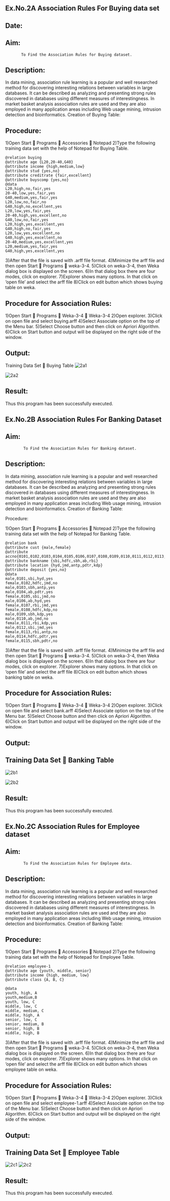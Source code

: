## Ex.No.2A					Association Rules For Buying data set
## Date:

## Aim:	
           To Find the Association Rules for Buying dataset.

## Description:

In data mining, association rule learning is a popular and well researched method for discovering interesting relations between variables in large databases. It can be described as analyzing and presenting strong rules discovered in databases using different measures of interestingness. In market basket analysis association rules are used and they are also employed in many application areas including Web usage mining, intrusion detection and bioinformatics.
Creation of Buying Table:

## Procedure:

1)Open Start  Programs  Accessories  Notepad
2)Type the following training data set with the help of Notepad for Buying Table.
```
@relation buying
@attribute age {L20,20-40,G40}
@attribute income {high,medium,low}
@attribute stud {yes,no}
@attribute creditrate {fair,excellent}
@attribute buyscomp {yes,no}
@data
L20,high,no,fair,yes
20-40,low,yes,fair,yes
G40,medium,yes,fair,yes
L20,low,no,fair,no
G40,high,no,excellent,yes
L20,low,yes,fair,yes
20-40,high,yes,excellent,no
G40,low,no,fair,yes
L20,high,yes,excellent,yes
G40,high,no,fair,yes
L20,low,yes,excellent,no
G40,high,yes,excellent,no
20-40,medium,yes,excellent,yes
L20,medium,yes,fair,yes
G40,high,yes,excellent,yes
```
3)After that the file is saved with .arff file format.
4)Minimize the arff file and then open Start  Programs  weka-3-4.
5)Click on weka-3-4, then Weka dialog box is displayed on the screen.
6)In that dialog box there are four modes, click on explorer.
7)Explorer shows many options. In that click on ‘open file’ and select the arff file
8)Click on edit button which shows buying table on weka.

## Procedure for Association Rules:

1)Open Start  Programs  Weka-3-4  Weka-3-4
2)Open explorer.
3)Click on open file and select buying.arff
4)Select Associate option on the top of the Menu bar.
5)Select Choose button and then click on Apriori Algorithm.
6)Click on Start button and output will be displayed on the right side of the window.

## Output:

Training Data Set  Buying Table
![2a1](https://github.com/kavyasenthamarai/WDM_EXP2/assets/118668727/f3fc9dd4-8e7e-418b-aa64-ea63f9cbfc25)

![2a2](https://github.com/kavyasenthamarai/WDM_EXP2/assets/118668727/cb2f3ba6-7448-4c7b-b16b-d90ca34d20cd)


## Result:

Thus this program has been successfully executed.




## Ex.No.2B					Association Rules For Banking Dataset

## Aim:	  
            To Find the Association Rules for Banking dataset.

## Description:

In data mining, association rule learning is a popular and well researched method for discovering interesting relations between variables in large databases. It can be described as analyzing and presenting strong rules discovered in databases using different measures of interestingness. In market basket analysis association rules are used and they are also employed in many application areas including Web usage mining, intrusion detection and bioinformatics.
Creation of Banking Table:

Procedure:

1)Open Start  Programs  Accessories  Notepad
2)Type the following training data set with the help of Notepad for Banking Table. 
```
@relation bank
@attribute cust {male,female}
@attribute accno{0101,0102,0103,0104,0105,0106,0107,0108,0109,0110,0111,0112,0113,0114,0115}
@attribute bankname {sbi,hdfc,sbh,ab,rbi}
@attribute location {hyd,jmd,antp,pdtr,kdp}
@attribute deposit {yes,no}
@data
male,0101,sbi,hyd,yes
female,0102,hdfc,jmd,no
male,0103,sbh,antp,yes
male,0104,ab,pdtr,yes
female,0105,sbi,jmd,no
male,0106,ab,hyd,yes
female,0107,rbi,jmd,yes
female,0108,hdfc,kdp,no
male,0109,sbh,kdp,yes
male,0110,ab,jmd,no
female,0111,rbi,kdp,yes
male,0112,sbi,jmd,yes
female,0113,rbi,antp,no
male,0114,hdfc,pdtr,yes
female,0115,sbh,pdtr,no
```
3)After that the file is saved with .arff file format.
4)Minimize the arff file and then open Start  Programs  weka-3-4.
5)Click on weka-3-4, then Weka dialog box is displayed on the screen.
6)In that dialog box there are four modes, click on explorer.
7)Explorer shows many options. In that click on ‘open file’ and select the arff file
8)Click on edit button which shows banking table on weka.

## Procedure for Association Rules:

1)Open Start  Programs  Weka-3-4  Weka-3-4
2)Open explorer.
3)Click on open file and select bank.arff
4)Select Associate option on the top of the Menu bar.
5)Select Choose button and then click on Apriori Algorithm.
6)Click on Start button and output will be displayed on the right side of the window.

## Output:
## Training Data Set  Banking Table
![2b1](https://github.com/kavyasenthamarai/WDM_EXP2/assets/118668727/81663f00-b8a3-49a1-8940-de404be37778)

![2b2](https://github.com/kavyasenthamarai/WDM_EXP2/assets/118668727/bfdb9760-ad26-44e8-abd5-3bc140c73536)

## Result:

Thus this program has been successfully executed.



## Ex.No.2C				Association Rules for Employee dataset

## Aim:  
            To Find the Association Rules for Employee data.

## Description:

In data mining, association rule learning is a popular and well researched method for discovering interesting relations between variables in large databases. It can be described as analyzing and presenting strong rules discovered in databases using different measures of interestingness. In market basket analysis association rules are used and they are also employed in many application areas including Web usage mining, intrusion detection and bioinformatics.
Creation of Banking Table:

## Procedure:

1)Open Start  Programs  Accessories  Notepad
2)Type the following training data set with the help of Notepad for Employee Table. 
```
@relation employee-1
@attribute age {youth, middle, senior}
@attribute income {high, medium, low}
@attribute class {A, B, C}

@data
youth, high, A
youth,medium,B
youth, low, C
middle, low, C
middle, medium, C
middle, high, A
senior, low, C
senior, medium, B
senior, high, B
middle, high, B
```
3)After that the file is saved with .arff file format.
4)Minimize the arff file and then open Start  Programs  weka-3-4.
5)Click on weka-3-4, then Weka dialog box is displayed on the screen.
6)In that dialog box there are four modes, click on explorer.
7)Explorer shows many options. In that click on ‘open file’ and select the arff file
8)Click on edit button which shows employee table on weka.

## Procedure for Association Rules:

1)Open Start  Programs  Weka-3-4  Weka-3-4
2)Open explorer.
3)Click on open file and select employee-1.arff
4)Select Associate option on the top of the Menu bar.
5)Select Choose button and then click on Apriori Algorithm.
6)Click on Start button and output will be displayed on the right side of the window.

## Output:
## Training Data Set  Employee Table
![2c1](https://github.com/kavyasenthamarai/WDM_EXP2/assets/118668727/1caf7ad9-ff97-417c-b60d-5acd2d23bdb3)
![2c2](https://github.com/kavyasenthamarai/WDM_EXP2/assets/118668727/9769a9cc-c161-4f98-a5ca-4c6b59ee8c29)


## Result:

Thus this program has been successfully executed.


